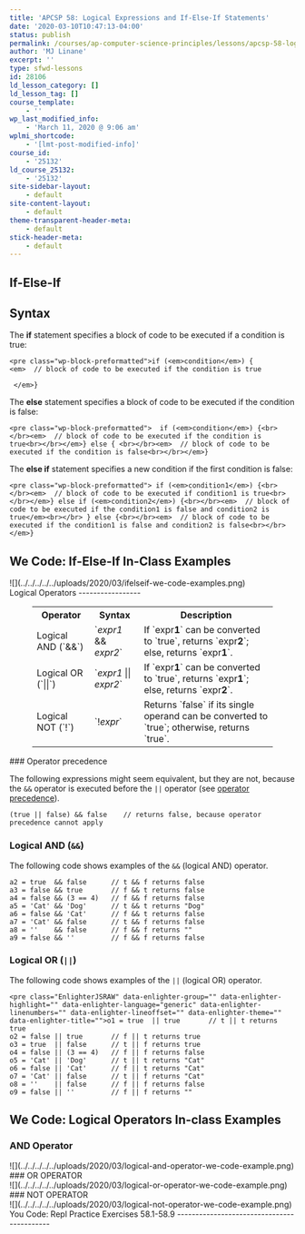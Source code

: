 ```yaml
---
title: 'APCSP 58: Logical Expressions and If-Else-If Statements'
date: '2020-03-10T10:47:13-04:00'
status: publish
permalink: /courses/ap-computer-science-principles/lessons/apcsp-58-logical-expressions-and-if-else-if-statements
author: 'MJ Linane'
excerpt: ''
type: sfwd-lessons
id: 28106
ld_lesson_category: []
ld_lesson_tag: []
course_template:
    - ''
wp_last_modified_info:
    - 'March 11, 2020 @ 9:06 am'
wplmi_shortcode:
    - '[lmt-post-modified-info]'
course_id:
    - '25132'
ld_course_25132:
    - '25132'
site-sidebar-layout:
    - default
site-content-layout:
    - default
theme-transparent-header-meta:
    - default
stick-header-meta:
    - default
---
```

If-Else-If
----------

Syntax
------

The **if** statement specifies a block of code to be executed if a condition is true:

```
<pre class="wp-block-preformatted">if (<em>condition</em>) {
<em>  // block of code to be executed if the condition is true

 </em>}
```

The **else** statement specifies a block of code to be executed if the condition is false:

```
<pre class="wp-block-preformatted">  if (<em>condition</em>) {<br></br><em>  // block of code to be executed if the condition is true<br></br></em>} else { <br></br><em>  // block of code to be executed if the condition is false<br></br></em>}     
```

The **else if** statement specifies a new condition if the first condition is false:

```
<pre class="wp-block-preformatted"> if (<em>condition1</em>) {<br></br><em>  // block of code to be executed if condition1 is true<br></br></em>} else if (<em>condition2</em>) {<br></br><em>  // block of code to be executed if the condition1 is false and condition2 is true</em><br></br> } else {<br></br><em>  // block of code to be executed if the condition1 is false and condition2 is false<br></br></em>}   
```

We Code: If-Else-If In-Class Examples
-------------------------------------

<div class="wp-block-image">![](../../../../../uploads/2020/03/ifelseif-we-code-examples.png)</div>Logical Operators
-----------------

<figure class="wp-block-table"><table class=""><tbody><tr><th>Operator</th><th>Syntax</th><th>Description</th></tr><tr><td>Logical AND (`&&`)</td><td>`<em>expr1</em> && <em>expr2</em>`</td><td>If `expr<strong>1</strong>` can be converted to `true`, returns `expr<strong>2</strong>`; else, returns `expr<strong>1</strong>`.</td></tr><tr><td>Logical OR (`||`)</td><td>`<em>expr1</em> || <em>expr2</em>`</td><td>If `expr<strong>1</strong>` can be converted to `true`, returns `expr<strong>1</strong>`; else, returns `expr<strong>2</strong>`.</td></tr><tr><td>Logical NOT (`!`)</td><td>`!<em>expr</em>`</td><td>Returns `false` if its single operand can be converted to `true`; otherwise, returns `true`.</td></tr></tbody></table>

</figure>### Operator precedence

The following expressions might seem equivalent, but they are not, because the `&&` operator is executed before the `||` operator (see [operator precedence](https://developer.mozilla.org/en-US/docs/Web/JavaScript/Reference/Operators/Operator_Precedence)).

```javascripttrue || false && false      // returns true, because && is executed first
(true || false) && false    // returns false, because operator precedence cannot apply
```

### Logical AND (`&&`)

The following code shows examples of the `&&` (logical AND) operator.

```javascripta1 = true  && true       // t && t returns true
a2 = true  && false      // t && f returns false
a3 = false && true       // f && t returns false
a4 = false && (3 == 4)   // f && f returns false
a5 = 'Cat' && 'Dog'      // t && t returns "Dog"
a6 = false && 'Cat'      // f && t returns false
a7 = 'Cat' && false      // t && f returns false
a8 = ''    && false      // f && f returns ""
a9 = false && ''         // f && f returns false
```

### Logical OR (`||`)

The following code shows examples of the `||` (logical OR) operator.

```
<pre class="EnlighterJSRAW" data-enlighter-group="" data-enlighter-highlight="" data-enlighter-language="generic" data-enlighter-linenumbers="" data-enlighter-lineoffset="" data-enlighter-theme="" data-enlighter-title="">o1 = true  || true       // t || t returns true
o2 = false || true       // f || t returns true
o3 = true  || false      // t || f returns true
o4 = false || (3 == 4)   // f || f returns false
o5 = 'Cat' || 'Dog'      // t || t returns "Cat"
o6 = false || 'Cat'      // f || t returns "Cat"
o7 = 'Cat' || false      // t || f returns "Cat"
o8 = ''    || false      // f || f returns false
o9 = false || ''         // f || f returns ""
```

We Code: Logical Operators In-class Examples
--------------------------------------------

### AND Operator

<div class="wp-block-image">![](../../../../../uploads/2020/03/logical-and-operator-we-code-example.png)</div>### OR OPERATOR

<div class="wp-block-image">![](../../../../../uploads/2020/03/logical-or-operator-we-code-example.png)</div>### NOT OPERATOR

<div class="wp-block-image">![](../../../../../uploads/2020/03/logical-not-operator-we-code-example.png)</div>You Code: Repl Practice Exercises 58.1-58.9
-------------------------------------------